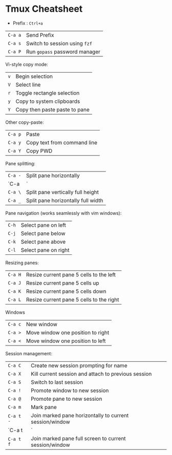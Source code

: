 # Tmux Cheatsheet

* Prefix : `Ctrl+a`

|         |                               |
| ------- | ----------------------------- |
| `C-a a` | Send Prefix                   |
| `C-a s` | Switch to session using `fzf` |
| `C-a P` | Run `gopass` password manager |

Vi-style copy mode:

|         |                           |
| ------- | ------------------------- |
| `v` | Begin selection               |
| `V` | Select line                   |
| `r` | Toggle rectangle selection    |
| `y` | Copy to system clipboards     |
| `Y` | Copy then paste paste to pane |

Other copy-paste:

|         |                             |
| ------- | --------------------------- |
| `C-a p` | Paste                       |
| `C-a y` | Copy text from command line |
| `C-a Y` | Copy PWD                    |

Pane splitting:

|         |                                    |
| ------- | ---------------------------------- |
| `C-a -` | Split pane horizontally            |
| `C-a |` | Split pane vertically              |
| `C-a \` | Split pane vertically full height  |
| `C-a _` | Split pane horizontally full width |

Pane navigation (works seamlessly with vim windows):

|       |                      |
| ----- | ------------------   |
| `C-h` | Select pane on left  |
| `C-j` | Select pane below    |
| `C-k` | Select pane above    |
| `C-l` | Select pane on right |

Resizing panes:

|         |                                          |
| ------- | ---------------------------------------- |
| `C-a H` | Resize current pane 5 cells to the left  |
| `C-a J` | Resize current pane 5 cells up           |
| `C-a K` | Resize current pane 5 cells down         |
| `C-a L` | Resize current pane 5 cells to the right |

Windows

|         |                                   |
| ------- | --------------------------------- |
| `C-a c` | New window                        |
| `C-a >` | Move window one position to right |
| `C-a <` | Move window one position to left  |

Session management:

|           |                                                         |
| --------- | ------------------------------------------------------- |
| `C-a C`   | Create new session prompting for name                   |
| `C-a X`   | Kill current session and attach to previous session     |
| `C-a S`   | Switch to last session                                  |
| `C-a !`   | Promote window to new session                           |
| `C-a @`   | Promote pane to new session                             |
| `C-a m`   | Mark pane                                               |
| `C-a t -` | Join marked pane horizontally to current session/window |
| `C-a t |` | Join marked pane vertically to current session/window   |
| `C-a t f` | Join marked pane full screen to current session/window  |
